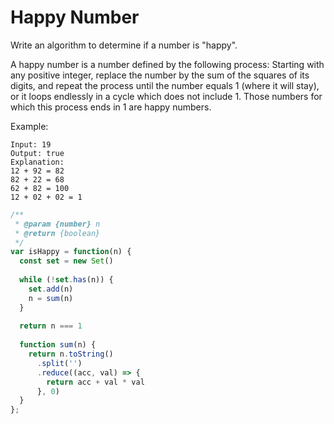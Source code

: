 # Happy Number

Write an algorithm to determine if a number is "happy".

A happy number is a number defined by the following process: Starting with any positive integer, replace the number by the sum of the squares of its digits, and repeat the process until the number equals 1 (where it will stay), or it loops endlessly in a cycle which does not include 1. Those numbers for which this process ends in 1 are happy numbers.

Example: 

    Input: 19
    Output: true
    Explanation: 
    12 + 92 = 82
    82 + 22 = 68
    62 + 82 = 100
    12 + 02 + 02 = 1


```JavaScript
/**
 * @param {number} n
 * @return {boolean}
 */
var isHappy = function(n) {
  const set = new Set()
  
  while (!set.has(n)) {
    set.add(n)
    n = sum(n)
  }
  
  return n === 1
  
  function sum(n) {
    return n.toString()
      .split('')
      .reduce((acc, val) => {
        return acc + val * val
      }, 0)
  }
};
```